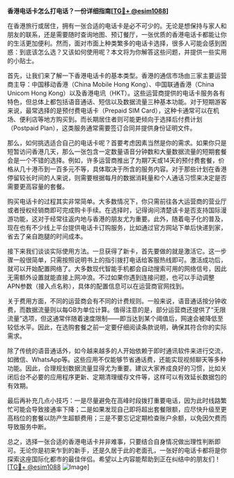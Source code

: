 **香港电话卡怎么打电话？一份详细指南[[TG💪+ @esim1088](https://t.me/s/esim1088)]**

在香港旅行或居住，拥有一张合适的电话卡是必不可少的。无论是想保持与家人和朋友的联系，还是需要随时查询地图、预订餐厅，一张优质的香港电话卡都能让你的生活更加便利。然而，面对市面上种类繁多的电话卡选择，很多人可能会感到困惑：到底该怎么选？又该如何使用呢？本文将为你解答这些问题，并提供一些实用的小贴士。

首先，让我们来了解一下香港电话卡的基本类型。香港的通信市场由三家主要运营商主导：中国移动香港（China Mobile Hong Kong）、中国联通香港（China Unicom Hong Kong）以及香港电讯（HKT）。这些运营商提供的电话卡服务各有特色，但总体上都包括语音通话、短信以及数据流量三种基本功能。对于短期游客来说，最常选择的是预付费电话卡（Prepaid SIM Card），这种卡通常可以在机场、便利店等地方购买到。而长期居住者则可能更倾向于选择后付费计划（Postpaid Plan），这类服务通常需要签订合同并提供身份证明文件。

那么，如何挑选适合自己的电话卡呢？首要考虑因素当然是你的需求。如果你只是短暂访问香港几天，那么一张包含一定数量语音分钟数和大量数据流量的短期套餐会是一个不错的选择。例如，许多运营商推出了为期7天或14天的预付费套餐，价格从几十港币到一百多元不等，具体取决于所含的服务内容。对于那些计划在香港停留较长时间的人来说，则需要根据每月的数据消耗量和个人通话习惯来决定是否需要更高容量的套餐。

购买电话卡的过程其实非常简单。大多数情况下，你只需前往各大运营商的营业厅或者授权经销商即可完成购卡手续。在选择时，记得询问清楚该卡是否支持国际漫游功能，这对于经常往返内地与香港的朋友尤为重要。此外，随着电子化的普及，现在也有不少线上平台提供电话卡订购服务，比如通过官方网站下单后快递到家，省去了亲自跑腿的时间成本。

接下来我们谈谈实际使用方法。一旦获得了新卡，首先要做的就是激活它。这一步骤一般很简单，只需按照说明书上的指引拨打电话给客服热线即可。激活成功后，就可以开始配置网络了。大多数现代智能手机都会自动搜索可用的网络信号，因此无需额外设置就能直接上网冲浪。不过如果你遇到连接问题，也可以手动调整APN参数（接入点名称），具体的配置信息可以在运营商官网找到。

关于费用方面，不同的运营商会有不同的计费规则。一般来说，语音通话按分钟收费，而数据流量则以每GB为单位计算。值得注意的是，部分运营商还提供了“无限流量”选项，但这通常伴随着速度限制——即当达到某个阈值后，网速会被降低至较低水平。因此，在选购套餐之前一定要仔细阅读条款说明，确保其符合你的实际需求。

除了传统的语音通话外，如今越来越多的人开始依赖于即时通讯软件来进行交流，如微信、WhatsApp等。这些应用不仅能够节省通话费，还能实现视频聊天等多种功能。因此，合理规划数据流量显得尤为重要。建议大家养成良好的习惯，比如关闭后台不必要的应用程序更新、定期清理缓存文件等，这样可以有效延长数据包的有效期。

最后再补充几点小技巧：一是尽量避免在高峰时段拨打重要电话，因为此时线路繁忙可能会导致接通率下降；二是如果发现自己即将超出套餐限额，应尽快升级至更高档位的套餐以防产生超额费用；三是不要忘记定期检查账户余额，以免因欠费而导致服务中断。

总之，选择一张合适的香港电话卡并非难事，只要结合自身情况做出理性判断即可。无论你是初来乍到的新手，还是久居于此的老面孔，一张好的电话卡都将是你探索这座国际化都市的最佳伴侣。希望以上内容能帮助到正在纠结中的朋友们！[[TG💪+ @esim1088](https://t.me/s/esim1088) ![Image](https://i.postimg.cc/4NQfJmqS/Snipaste-2025-05-13-00-14-12.png)]